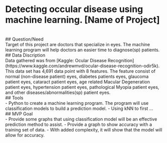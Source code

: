 # Detecting occular disease using machine learning. [Name of Project]
<br>
## Question/Need 
<br>
Target of this project are doctors that specialize in eyes. The machine learning program will help doctors an easier time to diagnose(sp) patients. 
<br>
## Data Discription 
<br>
Data gathered was from [Kaggle: Ocular Disease Recognition](https://www.kaggle.com/andrewmvd/ocular-disease-recognition-odir5k). 
This data set has 4,691 data point with 8 features. The feature consist of normal (non-disease patient) eyes, diabetes patients eyes, glaucoma patient eyes, cataract patient eyes, age related Macular Degeneration patient eyes, hypertension patient eyes, pathological Myopia patient eyes, and other diseases/abnormalities(sp) patient eyes. 
<br>
## Tools 
<br>
- Python to create a machine learning program. The program will use classification models to build a prediction model.
- Using kNN to first ... 
<br>
## MVP Goal 
<br>
- Provide some graphs that using classification model will be an effective prediction method to assist. 
- Provide a graph to show accuracy with a training set of data.
- With added complexity, it will show that the model will allow for accuracy.
